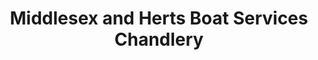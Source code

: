 ---
title: "Middlesex and Herts Boat Services Chandlery"
url: /hemel-hempstead/middlesex-and-herts-boat-services-chandlery/
shop: shop
---